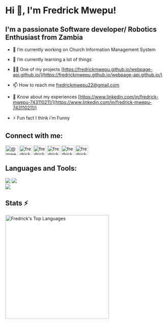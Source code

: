 <h1 align="left">Hi 👋, I'm Fredrick Mwepu!</h1>



<h2 align="left">I'm a passionate Software developer/ Robotics Enthusiast from Zambia</h2>


- 🔭 I’m currently working on Church Information Management System

- 🌱 I’m currently learning a lot of things

- 👨‍💻 One of my projects [https://fredrickmwepu.github.io/webpage-api.github.io/](https://fredrickmwepu.github.io/webpage-api.github.io/)

- 📫 How to reach me fredrickmwepu22@gmail.com

- 📄 Know about my experiences [https://www.linkedin.com/in/fredrick-mwepu-743110211/](https://www.linkedin.com/in/fredrick-mwepu-743110211/)

- ⚡ Fun fact I think i'm Funny


<h2 align="left">Connect with me:</h2>
<p align="left">
<a href="https://twitter.com/@mwepufredrick" target="blank"><img align="center" src="https://raw.githubusercontent.com/rahuldkjain/github-profile-readme-generator/master/src/images/icons/Social/twitter.svg" alt="@mwepufredrick" height="30" width="40" /></a>
<a href="https://linkedin.com/in/fredrick mwepu" target="blank"><img align="center" src="https://raw.githubusercontent.com/rahuldkjain/github-profile-readme-generator/master/src/images/icons/Social/linked-in-alt.svg" alt="fredrick mwepu" height="30" width="40" /></a>
<a href="https://fb.com/fredrick mwepu" target="blank"><img align="center" src="https://raw.githubusercontent.com/rahuldkjain/github-profile-readme-generator/master/src/images/icons/Social/facebook.svg" alt="fredrick mwepu" height="30" width="40" /></a>
<a href="https://instagram.com/fredrickmwepu" target="blank"><img align="center" src="https://raw.githubusercontent.com/rahuldkjain/github-profile-readme-generator/master/src/images/icons/Social/instagram.svg" alt="fredrickmwepu" height="30" width="40" /></a>
<a href="https://dribbble.com/fredrick mwepu" target="blank"><img align="center" src="https://raw.githubusercontent.com/rahuldkjain/github-profile-readme-generator/master/src/images/icons/Social/dribbble.svg" alt="fredrick mwepu" height="30" width="40" /></a>
<a href="https://www.youtube.com/c/fredrick mwepu" target="blank"><img align="center" src="https://raw.githubusercontent.com/rahuldkjain/github-profile-readme-generator/master/src/images/icons/Social/youtube.svg" alt="fredrick mwepu" height="30" width="40" /></a>
</p>


<h2 align="left">Languages and Tools:</h2>

<p align="left"> 
  
<div align="left">
    <img src="https://skillicons.dev/icons?i=react,bootstrap,opencv,html,css,sass,vscode,github,figma,tailwind,git," />
    <img src="https://skillicons.dev/icons?i=nodejs,python,javascript,typescript,django,firebase,mongodb,cpp,php,mysql,flask" /><br>
  <img src="https://skillicons.dev/icons?i=github,arduino,swift,pycharm,c#" /><br>
</div>


</p>


<h2 align="left">Stats ⚡</h2>


<img width=325 align="center" src="https://github-readme-stats-salesp07.vercel.app/api/top-langs/?username=fredrickmwepu&hide=HTML&langs_count=8&layout=compact&theme=react&border_radius=10&size_weight=0.5&count_weight=0.5&exclude_repo=github-readme-stats" alt="Fredrick's Top Languages" />





